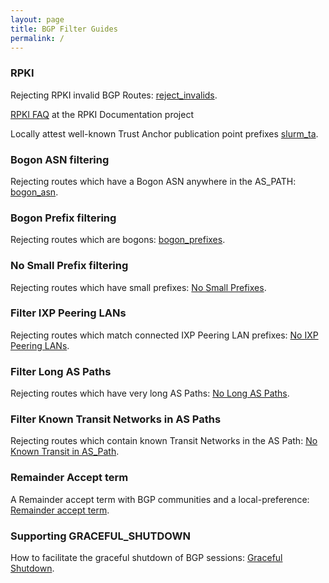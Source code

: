 ```yaml
---
layout: page
title: BGP Filter Guides
permalink: /
---
```


### RPKI

Rejecting RPKI invalid BGP Routes: [reject_invalids](/guides/reject_invalids).

[RPKI FAQ](https://rpki.readthedocs.io/en/latest/about/faq.html) at the RPKI Documentation project

Locally attest well-known Trust Anchor publication point prefixes [slurm_ta](/guides/slurm_ta/).

### Bogon ASN filtering

Rejecting routes which have a Bogon ASN anywhere in the AS_PATH: [bogon_asn](/guides/bogon_asns/).

### Bogon Prefix filtering

Rejecting routes which are bogons: [bogon_prefixes](/guides/bogon_prefixes/).

### No Small Prefix filtering

Rejecting routes which have small prefixes: [No Small Prefixes](/guides/small_prefixes/).

### Filter IXP Peering LANs

Rejecting routes which match connected IXP Peering LAN prefixes: [No IXP Peering LANs](/guides/no_ixp_leaks/).

### Filter Long AS Paths

Rejecting routes which have very long AS Paths: [No Long AS Paths](/guides/long_paths/).

### Filter Known Transit Networks in AS Paths

Rejecting routes which contain known Transit Networks in the AS Path: [No Known Transit in AS_Path](/guides/no_transit_leaks/).

### Remainder Accept term

A Remainder accept term with BGP communities and a local-preference: [Remainder accept term](/guides/remainder_accept/).

### Supporting GRACEFUL_SHUTDOWN

How to facilitate the graceful shutdown of BGP sessions: [Graceful Shutdown](/guides/graceful_shutdown/).

